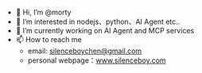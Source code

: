 - 👋 Hi, I’m @morty
- 👀 I’m interested in nodejs、python、AI Agent etc..
- 🌱 I’m currently working on AI Agent and MCP services
- 📫 How to reach me
  * email: silenceboychen@gmail.com
  * personal webpage：www.silenceboy.com

<!---
silenceboychen/silenceboychen is a ✨ special ✨ repository because its `README.md` (this file) appears on your GitHub profile.
You can click the Preview link to take a look at your changes.
--->
